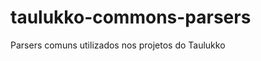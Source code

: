 taulukko-commons-parsers
========================

Parsers comuns utilizados nos projetos do Taulukko
